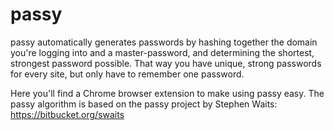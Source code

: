 passy
=====

passy automatically generates passwords by hashing together the domain you're logging into and a master-password, and determining the shortest, strongest password possible.  That way you have unique, strong passwords for every site, but only have to remember one password.

Here you'll find a Chrome browser extension to make using passy easy.  The passy algorithm is based on the passy project by Stephen Waits: https://bitbucket.org/swaits
